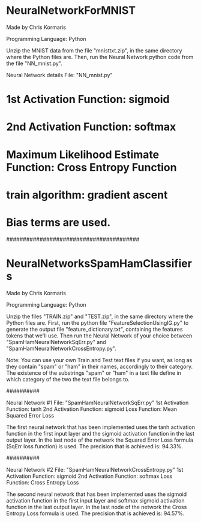 # NeuralNetworkForMNIST

Made by Chris Kormaris

Programming Language: Python

Unzip the MNIST data from the file "mnisttxt.zip", in the same directory where the Python files are.
Then, run the Neural Network python code from the file "NN_mnist.py".

Neural Network details
File:
"NN_mnist.py"
# 1st Activation Function: sigmoid
# 2nd Activation Function: softmax
# Maximum Likelihood Estimate Function: Cross Entropy Function
# train algorithm: gradient ascent
# Bias terms are used.


########################################


# NeuralNetworksSpamHamClassifiers

Made by Chris Kormaris

Programming Language: Python

Unzip the files "TRAIN.zip" and "TEST.zip", in the same directory where the Python files are.
First, run the python file "FeatureSelectionUsingIG.py" to generate the output file
"feature_dictionary.txt", containing the features tokens that we'll use.
Then run the Neural Network of your choice between "SpamHamNeuralNetworkSqErr.py" and "SpamHamNeuralNetworkCrossEntropy.py".

Note: You can use your own Train and Test text files if you want, as long as they contain "spam" or "ham" in their names, accordingly to their category. The existence of the substrings "spam" or "ham" in a text file define in which category of the two the text file belongs to.

##########

Neural Network #1
File:
"SpamHamNeuralNetworkSqErr.py"
1st Activation Function: tanh
2nd Activation Function: sigmoid
Loss Function: Mean Squared Error Loss

The first neural network that has been implemented uses
the tanh activation function in the first input layer
and the sigmoid activation function in the last output layer.
In the last node of the network the Squared Error Loss formula (SqErr loss function) is used.
The precision that is achieved is: 94.33%.

##########

Neural Network #2
File:
"SpamHamNeuralNetworkCrossEntropy.py"
1st Activation Function: sigmoid
2nd Activation Function: softmax
Loss Function: Cross Entropy Loss

The second neural network that has been implemented uses
the sigmoid activation function in the first input layer
and softmax sigmoid activation function in the last output layer.
In the last node of the network the Cross Entropy Loss formula is used.
The precision that is achieved is: 94.57%.
